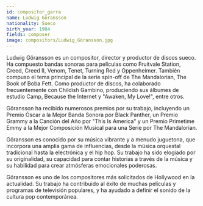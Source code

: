 ```yaml
---
id: compositor_garra
name: Ludwig Göransson
nationality: Sueco
birth_year: 1984
fields: composer
image: compositors/Ludwig_Göransson.jpg
---
```

Ludwig Göransson es un compositor, director y productor de discos sueco. Ha compuesto bandas sonoras para películas como Fruitvale Station, Creed, Creed II, Venom, Tenet, Turning Red y Oppenheimer. También compuso el tema principal de la serie spin-off de The Mandalorian, The Book of Boba Fett. Como productor de discos, ha colaborado frecuentemente con Childish Gambino, produciendo sus álbumes de estudio Camp, Because the Internet y "Awaken, My Love!", entre otros.

Göransson ha recibido numerosos premios por su trabajo, incluyendo un Premio Óscar a la Mejor Banda Sonora por Black Panther, un Premio Grammy a la Canción del Año por "This Is America" y un Premio Primetime Emmy a la Mejor Composición Musical para una Serie por The Mandalorian.

Göransson es conocido por su música vibrante y a menudo juguetona, que incorpora una amplia gama de influencias, desde la música orquestal tradicional hasta la electrónica y el hip hop. Su trabajo ha sido elogiado por su originalidad, su capacidad para contar historias a través de la música y su habilidad para crear atmósferas emocionales poderosas.

Göransson es uno de los compositores más solicitados de Hollywood en la actualidad. Su trabajo ha contribuido al éxito de muchas películas y programas de televisión populares, y ha ayudado a definir el sonido de la cultura pop contemporánea.